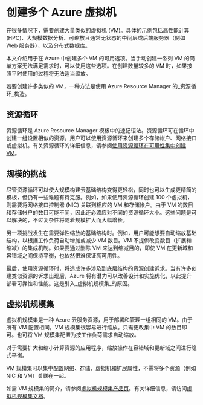 <properties
	pageTitle="创建多个虚拟机 | Azure"
	description="用于在 Windows 上创建多个虚拟机的选项"
	services="virtual-machines-windows"
	documentationCenter=""
	authors="gbowerman"
	manager="timlt"
	editor=""
	tags="azure-resource-manager"/>  


<tags
	ms.service="virtual-machines-windows"
	ms.workload="na"
	ms.tgt_pltfrm="na"
	ms.devlang="na"
	ms.topic="article"
	ms.date="10/25/2016"
	wacn.date="12/30/2016"
	ms.author="guybo"/>  


# 创建多个 Azure 虚拟机

在很多情况下，需要创建大量类似的虚拟机 (VM)。具体的示例包括高性能计算 (HPC)、大规模数据分析、可缩放且通常无状态的中间层或后端服务器（例如 Web 服务器），以及分布式数据库。

本文介绍用于在 Azure 中创建多个 VM 的可用选项。当手动创建一系列 VM 的简单方案无法满足需求时，可以使用这些选项。在创建数量较多的 VM 时，如果按照平时使用的过程将无法适当缩放。

若要创建许多类似的 VM，一种方法是使用 Azure Resource Manager 的_资源循环_构造。

## 资源循环

资源循环是 Azure Resource Manager 模板中的速记语法。资源循环可在循环中创建一组设置相似的资源。用户可以使用资源循环来创建多个存储帐户、网络接口或虚拟机。有关资源循环的详细信息，请参阅[使用资源循环在可用性集中创建 VM](https://github.com/Azure/azure-quickstart-templates/tree/master/201-vm-copy-index-loops/)。

## 规模的挑战

尽管资源循环可以使大规模构建云基础结构变得更轻松，同时也可以生成更精简的模板，但仍有一些难题有待克服。例如，如果使用资源循环创建 100 个虚拟机，则需要将网络接口控制器 (NIC) 关联到相应的 VM 和存储帐户。由于 VM 的数目和存储帐户的数目可能不同，因此还必须应对不同的资源循环大小。这些问题是可以解决的，不过复杂性将随着规模扩大而大幅增长。

另一项挑战发生在需要弹性缩放的基础结构时。例如，用户可能想要自动缩放基础结构，以根据工作负荷自动增加或减少 VM 数目。VM 不提供改变数目（扩展和缩减）的集成机制。如果要通过删除 VM 来达到缩减目的，即使 VM 在更新域和容错域之间保持平衡，也依然很难保证高可用性。

最后，使用资源循环时，将造成许多涉及到底层结构的资源创建诉求。当有许多创建类似资源的诉求出现后，Azure 将有潜力可以改善设计和实施优化，以此提升部署可靠性和性能。这是引入_虚拟机规模集_的原因。

## 虚拟机规模集

虚拟机规模集是一种 Azure 云服务资源，用于部署和管理一组相同的 VM。由于所有 VM 配置相同，VM 规模集很容易进行缩放。只需更改集中 VM 的数目即可。也可将 VM 规模集配置为按工作负荷需求自动缩放。

对于需要扩大和缩小计算资源的应用程序，缩放操作在容错域和更新域之间进行隐式平衡。

VM 规模集可以集中配置网络、存储、虚拟机和扩展属性，不需将多个资源（例如 NIC 和 VM）关联在一起。

如需 VM 规模集的简介，请参阅[虚拟机规模集产品页](/home/features/virtual-machine-scale-sets/)。有关详细信息，请访问[虚拟机规模集文档](/documentation/services/virtual-machine-scale-sets/)。

<!---HONumber=Mooncake_Quality_Review_1202_2016-->